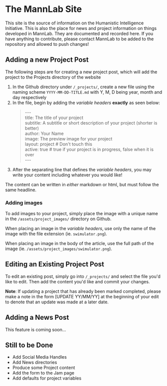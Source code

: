 # The MannLab Site

This site is the source of information on the Humanistic Intelligence Initiative. This is also the place for news and project information on things developed in MannLab. They are documented and recorded here. If you have anything to contribute, please contact MannLab to be added to the repository and allowed to push changes!

## Adding a new Project Post

The following steps are for creating a new project post, which will add the project to the Projects directory of the website

1. In the Github directory under `/_projects/`, create a new file using the naming scheme `YYYY-MM-DD-TITLE.md` with Y, M, D being year, month and day respectively
2. In the file, begin by adding the *variable headers* **exactly** as seen below:
  	> \-\-\- <br>
	title: The title of your project <br>
	subtitle: A subtitle or short description of your project (shorter is better)<br>
	author: Your Name<br>
	image: The preview image for your project <br>
	layout: project # Don't touch this <br>
	active: true # true if your project is in progress, false when it is over<br>
	\-\-\-
3. After the separating line that defines the *variable headers*, you may write your content including whatever you would like!

The content can be written in *either* markdown or html, but must follow the same headline.

### Adding images

To add images to your project, simply place the image with a unique name in the `/assets/project_images/` directory on Github.

When placing an image in the *variable headers*, use only the name of the image with the file extension (ie. `swimulator.png`).

When placing an image in the body of the article, use the full path of the image (ie. `/assets/project_images/swimulator.png`).

## Editing an Existing Project Post

To edit an existing post, simply go into `/_projects/` and select the file you'd like to edit. Then add the content you'd like and commit your changes.

**Note**: If updating a project that has already been marked completed, please make a note in the form \[UPDATE YY/MM/YY] at the beginning of your edit to denote that an update was made at a later date.

## Adding a News Post

This feature is coming soon...

## Still to be Done

* Add Social Media Handles
* Add News directories
* Produce some Project content
* Add the form to the Jam page
* Add defaults for project variables
